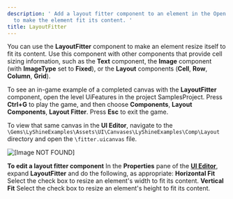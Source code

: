 ```yaml
---
description: ' Add a layout fitter component to an element in the Open 3D Engine UI Editor
  to make the element fit its content. '
title: LayoutFitter
---
```


You can use the **LayoutFitter** component to make an element resize itself to fit its content. Use this component with other components that provide cell sizing information, such as the **Text** component, the **Image** component (with **ImageType** set to **Fixed**), or the **Layout** components (**Cell**, **Row**, **Column**, **Grid**).

To see an in-game example of a completed canvas with the **LayoutFitter** component, open the level UiFeatures in the project SamplesProject. Press **Ctrl+G** to play the game, and then choose **Components**, **Layout Components**, **Layout Fitter**. Press **Esc** to exit the game.

To view that same canvas in the **UI Editor**, navigate to the `\Gems\LyShineExamples\Assets\UI\Canvases\LyShineExamples\Comp\Layout` directory and open the `\fitter.uicanvas` file.

![\[Image NOT FOUND\]](/images/user-guide/game_ui_editor/ui-editor-component-layout-fitter-canvas.png)

**To edit a layout fitter component**
In the **Properties** pane of the [**UI Editor**](/docs/user-guide/interactivity/user-interface/editor/using.md), expand **LayoutFitter** and do the following, as appropriate:
****Horizontal Fit****
Select the check box to resize an element's width to fit its content.
****Vertical Fit****
Select the check box to resize an element's height to fit its content.
